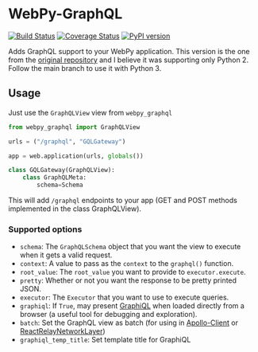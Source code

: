 # WebPy-GraphQL

[![Build Status](https://travis-ci.org/Igor-britecore/webpy-graphql.svg?branch=master)](https://travis-ci.org/Igor-britecore/webpy-graphql) [![Coverage Status](https://coveralls.io/repos/github/Igor-britecore/webpy-graphql/badge.svg?branch=master)](https://coveralls.io/github/Igor-britecore/webpy-graphql?branch=master) [![PyPI version](https://badge.fury.io/py/WebPy-GraphQL.svg)](https://badge.fury.io/py/WebPy-GraphQL)

Adds GraphQL support to your WebPy application.
This version is the one from the [original repository](https://github.com/ig-ksv/webpy-graphql) and I believe it was supporting only Python 2. Follow the main branch to use it with Python 3.

## Usage

Just use the `GraphQLView` view from `webpy_graphql`

```python
from webpy_graphql import GraphQLView

urls = ("/graphql", "GQLGateway")

app = web.application(urls, globals())

class GQLGateway(GraphQLView):
    class GraphQLMeta:
        schema=Schema
```

This will add `/graphql`  endpoints to your app (GET and POST methods implemented in the class GraphQLView).

### Supported options
 * `schema`: The `GraphQLSchema` object that you want the view to execute when it gets a valid request.
 * `context`: A value to pass as the `context` to the `graphql()` function.
 * `root_value`: The `root_value` you want to provide to `executor.execute`.
 * `pretty`: Whether or not you want the response to be pretty printed JSON.
 * `executor`: The `Executor` that you want to use to execute queries.
 * `graphiql`: If `True`, may present [GraphiQL](https://github.com/graphql/graphiql) when loaded directly from a browser (a useful tool for debugging and exploration).
 * `batch`: Set the GraphQL view as batch (for using in [Apollo-Client](http://dev.apollodata.com/core/network.html#query-batching) or [ReactRelayNetworkLayer](https://github.com/nodkz/react-relay-network-layer))
 * `graphiql_temp_title`: Set template title for GraphiQL
